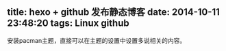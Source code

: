 title: hexo + github 发布静态博客
date: 2014-10-11 23:48:20
tags: Linux github
---

安装pacman主题，直接可以在主题的设置中设置多说相关的内容。



